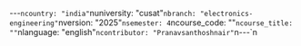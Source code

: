 ---
---

﻿---`ncountry: "india"`nuniversity: "cusat"`nbranch: "electronics-engineering"`nversion: "2025"`nsemester: 4`ncourse_code: ""`ncourse_title: ""`nlanguage: "english"`ncontributor: "Pranavsanthoshnair"`n---`n
